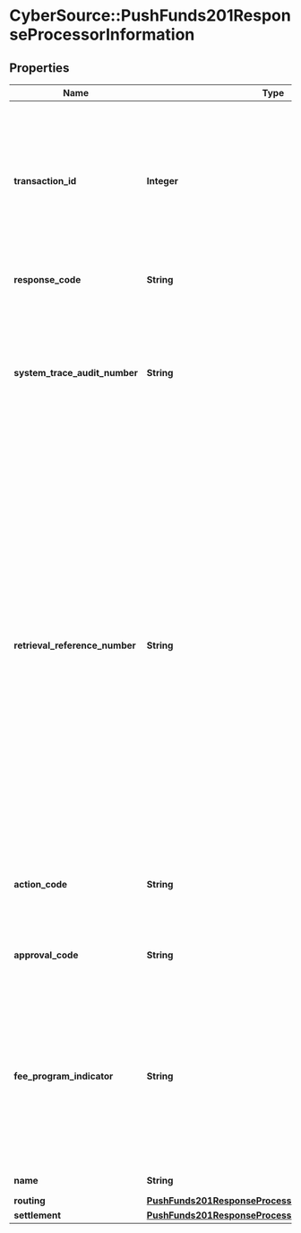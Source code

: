 # CyberSource::PushFunds201ResponseProcessorInformation

## Properties
Name | Type | Description | Notes
------------ | ------------- | ------------- | -------------
**transaction_id** | **Integer** | Network transaction identifier (TID). This value can be used to identify a specific transaction when you are discussing the transaction with your processor.  | [optional] 
**response_code** | **String** | Transaction status from the processor.  | [optional] 
**system_trace_audit_number** | **String** | This field is returned by authorization and incremental authorization services. System trace number that must be printed on the customer&#39;s receipt.  | [optional] 
**retrieval_reference_number** | **String** | This field contains a number that is used with other data elements as a key to identify and track all messages related to a given cardholder transaction; that is, to a given transaction set.  Recommended format: ydddhhnnnnnn  Positions 1-4: The yddd equivalent of the date, where y &#x3D; 0-9 and ddd &#x3D; 001 – 366. Positions 5-12: A unique identification number generated by the merchant or assigned by Cybersource.  | [optional] 
**action_code** | **String** | The results of the transaction request  Note: The VisaNet Response Code for the transaction  | [optional] 
**approval_code** | **String** | Issuer-generated approval code for the transaction.  | [optional] 
**fee_program_indicator** | **String** | This field identifies the interchange fee program applicable to each financial transaction. Fee program indicator (FPI) values correspond to the fee descriptor and rate for each existing fee program.  | [optional] 
**name** | **String** | Name of the processor.  | [optional] 
**routing** | [**PushFunds201ResponseProcessorInformationRouting**](PushFunds201ResponseProcessorInformationRouting.md) |  | [optional] 
**settlement** | [**PushFunds201ResponseProcessorInformationSettlement**](PushFunds201ResponseProcessorInformationSettlement.md) |  | [optional] 


